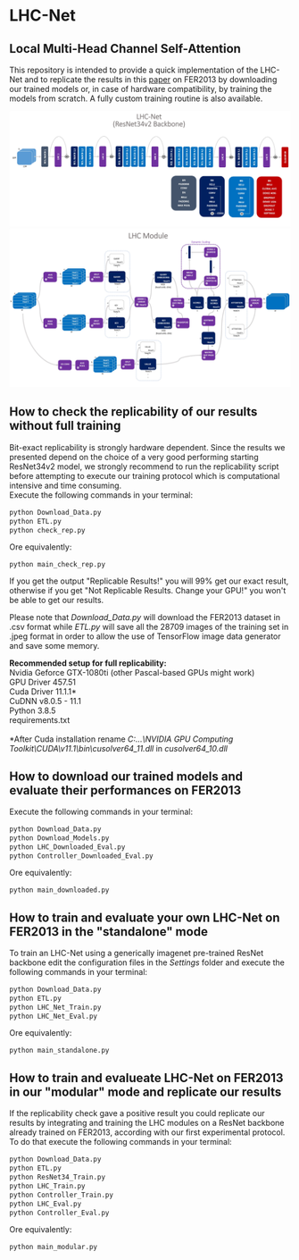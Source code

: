 # LHC-Net
## Local Multi-Head Channel Self-Attention

This repository is intended to provide a quick implementation of the LHC-Net and to replicate the results in this [paper](https://www.dropbox.com/s/d8cdl4kzbhdgabt/Rev7.pdf?dl=1) on FER2013 by downloading our trained models or, in case of hardware compatibility, by training the models from scratch. A fully custom training routine is also available.

![Image of LHC_Net](https://github.com/Bodhis4ttva/LHC_Net/blob/main/Images/LHC_Net.jpg)
![Image of LHC_Module2](https://github.com/Bodhis4ttva/LHC_Net/blob/main/Images/LHC_Module2.jpg)

## How to check the replicability of our results without full training
Bit-exact replicability is strongly hardware dependent. Since the results we presented depend on the choice of a very good performing starting ResNet34v2 model, we strongly recommend to run the replicability script before attempting to execute our training protocol which is computational intensive and time consuming.<br />
Execute the following commands in your terminal:
```
python Download_Data.py
python ETL.py
python check_rep.py
```
Ore equivalently:
```
python main_check_rep.py
```
If you get the output "Replicable Results!" you will 99% get our exact result, otherwise if you get "Not Replicable Results. Change your GPU!" you won't be able to get our results.

Please note that *Download_Data.py* will download the FER2013 dataset in .csv format while *ETL.py* will save all the 28709 images of the training set in .jpeg format in order to allow the use of TensorFlow image data generator and save some memory.

**Recommended setup for full replicability: <br />**
Nvidia Geforce GTX-1080ti (other Pascal-based GPUs might work)<br />
GPU Driver 457.51 <br />
Cuda Driver 11.1.1* <br />
CuDNN v8.0.5 - 11.1 <br />
Python 3.8.5 <br />
requirements.txt <br />
<br />
*After Cuda installation rename *C:\...\NVIDIA GPU Computing Toolkit\CUDA\v11.1\bin\cusolver64_11.dll* in *cusolver64_10.dll*

## How to download our trained models and evaluate their performances on FER2013
Execute the following commands in your terminal:<br />
```
python Download_Data.py
python Download_Models.py
python LHC_Downloaded_Eval.py
python Controller_Downloaded_Eval.py
```
Ore equivalently:
```
python main_downloaded.py
```

## How to train and evaluate your own LHC-Net on FER2013 in the "standalone" mode
To train an LHC-Net using a generically imagenet pre-trained ResNet backbone edit the configuration files in the *Settings* folder and execute the following commands in your terminal:<br />
```
python Download_Data.py
python ETL.py
python LHC_Net_Train.py
python LHC_Net_Eval.py
```
Ore equivalently:
```
python main_standalone.py
```

## How to train and evalueate LHC-Net on FER2013 in our "modular" mode and replicate our results
If the replicability check gave a positive result you could replicate our results by integrating and training the LHC modules on a ResNet backbone already trained on FER2013, according with our first experimental protocol. To do that execute the following commands in your terminal:
```
python Download_Data.py
python ETL.py
python ResNet34_Train.py
python LHC_Train.py
python Controller_Train.py
python LHC_Eval.py
python Controller_Eval.py
```
Ore equivalently:
```
python main_modular.py
```
